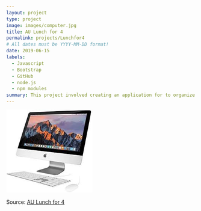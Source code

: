```yaml
---
layout: project
type: project
image: images/computer.jpg
title: AU Lunch for 4
permalink: projects/Lunchfor4
# All dates must be YYYY-MM-DD format!
date: 2019-06-15
labels:
  - Javascript
  - Bootstrap
  - GitHub
  - node.js
  - npm modules
summary: This project involved creating an application for to organize alot of people into meetings for lunch.  
---
```


<img class="ui medium right floated rounded image" src="../images/computer.jpg">
 
Source: <a href="https://github.com/JZipse/AUlunchFor4">AU Lunch for 4</a>
